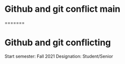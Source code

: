 # Github and git conflict main
=======
# Github and git conflicting
Start semester: Fall 2021
Designation: Student/Senior
